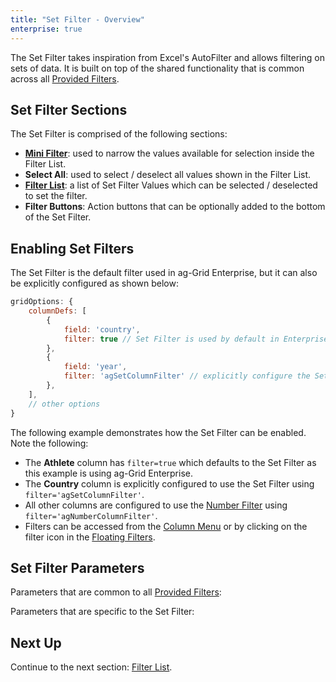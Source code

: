 ```yaml
---
title: "Set Filter - Overview"
enterprise: true
---
```


The Set Filter takes inspiration from Excel's AutoFilter and allows filtering on sets of data. It is built on top of the shared functionality that is common across all [Provided Filters](../javascript-grid-filter-provided/).

<image-caption src="filter-set/resources/set-filter.png" alt="Set Filter" width="40rem" centered="true"></image-caption>

## Set Filter Sections

The Set Filter is comprised of the following sections:

- **[Mini Filter](../filter-set-mini-filter/)**: used to narrow the values available for selection inside the Filter List.
- **Select All**: used to select / deselect all values shown in the Filter List.
- **[Filter List](../filter-set-filter-list/)**: a list of Set Filter Values which can be selected / deselected to set the filter.
- **Filter Buttons**: Action buttons that can be optionally added to the bottom of the Set Filter.

## Enabling Set Filters

The Set Filter is the default filter used in ag-Grid Enterprise, but it can also be explicitly configured as shown below:

```js
gridOptions: {
    columnDefs: [
        {
            field: 'country',
            filter: true // Set Filter is used by default in Enterprise version
        },
        {
            field: 'year',
            filter: 'agSetColumnFilter' // explicitly configure the Set Filter
        },
    ],
    // other options
}
```


The following example demonstrates how the Set Filter can be enabled. Note the following:

- The **Athlete** column has `filter=true` which defaults to the Set Filter as this example is using ag-Grid Enterprise.
- The **Country** column is explicitly configured to use the Set Filter using `filter='agSetColumnFilter'`.
- All other columns are configured to use the [Number Filter](../filter-number/) using `filter='agNumberColumnFilter'`.
- Filters can be accessed from the [Column Menu](../column-menu/) or by clicking on the filter icon in the [Floating Filters](../floating-filters/).

<grid-example title='Enabling Set Filters' name='enabling-set-filters' type='generated' options='{ "enterprise": true, "exampleHeight": 565, "modules": ["clientside", "setfilter", "menu", "columnpanel"] }'></grid-example>

## Set Filter Parameters

Parameters that are common to all [Provided Filters](../filter-provided/):

<api-documentation source='filter-provided/resources/providedFilters.json' section='filterParams'></api-documentation>


Parameters that are specific to the Set Filter:

<api-documentation source='filter-set/resources/setFilterParams.json' section='filterParams'></api-documentation>

## Next Up


Continue to the next section: [Filter List](../filter-set-filter-list).

